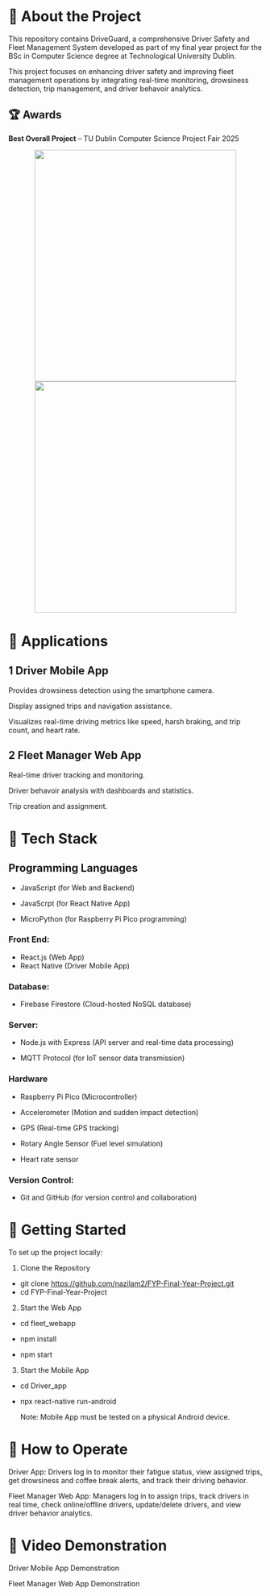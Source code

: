 
# 🌟 About the Project

This repository contains DriveGuard, a comprehensive Driver Safety and Fleet Management System developed as part of my final year project for the BSc in Computer Science degree at Technological University Dublin.

This project focuses on enhancing driver safety and improving fleet management operations by integrating real-time monitoring, drowsiness detection, trip management, and driver behavoir analytics.

## 🏆 Awards  
**Best Overall Project** – TU Dublin Computer Science Project Fair 2025  

<p align="center">
  <img src="https://github.com/user-attachments/assets/619e6cd7-f057-4e93-bcf8-f8880cec4470" height="460" width="400"/>
  <img src="https://github.com/user-attachments/assets/3fb9a955-b5db-40ca-9656-e8e8881d5830" height="460" width="400"/>
</p>


# 📱 Applications

## 1️ Driver Mobile App 
Provides drowsiness detection using the smartphone camera.

Display assigned trips and navigation assistance. 

Visualizes real-time driving metrics like speed, harsh braking, and trip count, and heart rate. 

## 2️ Fleet Manager Web App 
Real-time driver tracking and monitoring.

Driver behavoir analysis with dashboards and statistics.

Trip creation and assignment. 


# 👾 Tech Stack 

## Programming Languages 
- JavaScript (for Web and Backend)

- JavaScrpt (for React Native App)

- MicroPython (for Raspberry Pi Pico programming)


### Front End:

- React.js (Web App)
- React Native (Driver Mobile App)

### Database:

- Firebase Firestore (Cloud-hosted NoSQL database)

### Server:

- Node.js with Express (API server and real-time data processing)

- MQTT Protocol (for IoT sensor data transmission)

### Hardware
- Raspberry Pi Pico (Microcontroller)

- Accelerometer (Motion and sudden impact detection)

- GPS (Real-time GPS tracking)

- Rotary Angle Sensor (Fuel level simulation)

- Heart rate sensor 


### Version Control:

- Git and GitHub (for version control and collaboration) 

# 🧰 Getting Started 

To set up the project locally:


1. Clone the Repository
   
- git clone https://github.com/nazilam2/FYP-Final-Year-Project.git
- cd FYP-Final-Year-Project

2. Start the Web App

- cd fleet_webapp

- npm install

- npm start 

3. Start the Mobile App

- cd Driver_app

- npx react-native run-android

  Note: Mobile App must be tested on a physical Android device. 



# 👀 How to Operate

Driver App: Drivers log in to monitor their fatigue status, view assigned trips, get drowsiness and coffee break alerts, and track their driving behavior. 

Fleet Manager Web App: Managers log in to assign trips, track drivers in real time, check online/offline drivers, update/delete drivers, and view driver behavior analytics. 

# 🎥 Video Demonstration 

Driver Mobile App Demonstration

Fleet Manager Web App Demonstration







